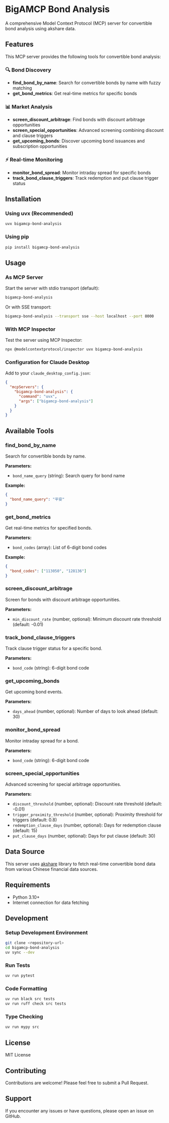 # BigAMCP Bond Analysis

A comprehensive Model Context Protocol (MCP) server for convertible bond analysis using akshare data.

## Features

This MCP server provides the following tools for convertible bond analysis:

### 🔍 Bond Discovery
- **find_bond_by_name**: Search for convertible bonds by name with fuzzy matching
- **get_bond_metrics**: Get real-time metrics for specific bonds

### 📊 Market Analysis
- **screen_discount_arbitrage**: Find bonds with discount arbitrage opportunities
- **screen_special_opportunities**: Advanced screening combining discount and clause triggers
- **get_upcoming_bonds**: Discover upcoming bond issuances and subscription opportunities

### ⚡ Real-time Monitoring
- **monitor_bond_spread**: Monitor intraday spread for specific bonds
- **track_bond_clause_triggers**: Track redemption and put clause trigger status

## Installation

### Using uvx (Recommended)

```bash
uvx bigamcp-bond-analysis
```

### Using pip

```bash
pip install bigamcp-bond-analysis
```

## Usage

### As MCP Server

Start the server with stdio transport (default):

```bash
bigamcp-bond-analysis
```

Or with SSE transport:

```bash
bigamcp-bond-analysis --transport sse --host localhost --port 8000
```

### With MCP Inspector

Test the server using MCP Inspector:

```bash
npx @modelcontextprotocol/inspector uvx bigamcp-bond-analysis
```

### Configuration for Claude Desktop

Add to your `claude_desktop_config.json`:

```json
{
  "mcpServers": {
    "bigamcp-bond-analysis": {
      "command": "uvx",
      "args": ["bigamcp-bond-analysis"]
    }
  }
}
```

## Available Tools

### find_bond_by_name
Search for convertible bonds by name.

**Parameters:**
- `bond_name_query` (string): Search query for bond name

**Example:**
```json
{
  "bond_name_query": "平安"
}
```

### get_bond_metrics
Get real-time metrics for specified bonds.

**Parameters:**
- `bond_codes` (array): List of 6-digit bond codes

**Example:**
```json
{
  "bond_codes": ["113050", "128136"]
}
```

### screen_discount_arbitrage
Screen for bonds with discount arbitrage opportunities.

**Parameters:**
- `min_discount_rate` (number, optional): Minimum discount rate threshold (default: -0.01)

### track_bond_clause_triggers
Track clause trigger status for a specific bond.

**Parameters:**
- `bond_code` (string): 6-digit bond code

### get_upcoming_bonds
Get upcoming bond events.

**Parameters:**
- `days_ahead` (number, optional): Number of days to look ahead (default: 30)

### monitor_bond_spread
Monitor intraday spread for a bond.

**Parameters:**
- `bond_code` (string): 6-digit bond code

### screen_special_opportunities
Advanced screening for special arbitrage opportunities.

**Parameters:**
- `discount_threshold` (number, optional): Discount rate threshold (default: -0.01)
- `trigger_proximity_threshold` (number, optional): Proximity threshold for triggers (default: 0.8)
- `redemption_clause_days` (number, optional): Days for redemption clause (default: 15)
- `put_clause_days` (number, optional): Days for put clause (default: 30)

## Data Source

This server uses [akshare](https://github.com/akfamily/akshare) library to fetch real-time convertible bond data from various Chinese financial data sources.

## Requirements

- Python 3.10+
- Internet connection for data fetching

## Development

### Setup Development Environment

```bash
git clone <repository-url>
cd bigamcp-bond-analysis
uv sync --dev
```

### Run Tests

```bash
uv run pytest
```

### Code Formatting

```bash
uv run black src tests
uv run ruff check src tests
```

### Type Checking

```bash
uv run mypy src
```

## License

MIT License

## Contributing

Contributions are welcome! Please feel free to submit a Pull Request.

## Support

If you encounter any issues or have questions, please open an issue on GitHub.
